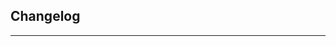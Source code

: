 ## Changelog
---

<!-- Sample

## [1.0.0] - 2022-12-31

### Added
- Cursor

### Changed
- Fixed typos

-->


